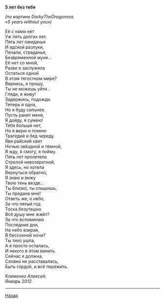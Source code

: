 ﻿**5 лет без тебя**  

_(по картине DarkyTheDragoness_  
_«5 years without you»)_  

Её с нами нет  
Уж пять долгих лет.  
Пять лет ожиданья  
И адской разлуки,  
Печали, страданья,  
Безвременной муки…  
Её нет со мной,  
Разве я заслужила  
Остаться одной  
В этом тягостном мире?  
Вернись, я прошу,  
Ты не можешь уйти…  
Гляди, я живу!  
Задержись, подожди.  
Теперь я одна,  
Но я буду сильнее.  
Пусть ранят меня,  
Я дойду, я сумею!  
Тебя больше нет,  
Но я верю и помню  
Трагедий и бед череду.  
Яви райский свет  
Ночью звёздной и тёмной,  
Я жду, я смогу, я пойму.  
Пять лет пролетело  
Стрелой невозвратной,  
Я здесь, но хотела  
Вернуться обратно,  
Я знаю и вижу  
Твою тень везде…  
Ты близко, ты слышишь,  
Ты предана мне!  
Ответь же, о небо,  
За что пятый год  
Тоска безутешно  
Всё душу мне жжёт?  
За что вспоминаю  
Последние дни,  
На небо взирая,  
В бессонной ночи?  
Ты тихо ушла,  
А я просто осталась,  
И некого в этом винить.  
Сейчас я должна,  
Словно не расставалась,  
Быть гордой, и всё пережить.  

_Клименко Алексей._  
_Январь 2012._  

---

[Назад](./)
